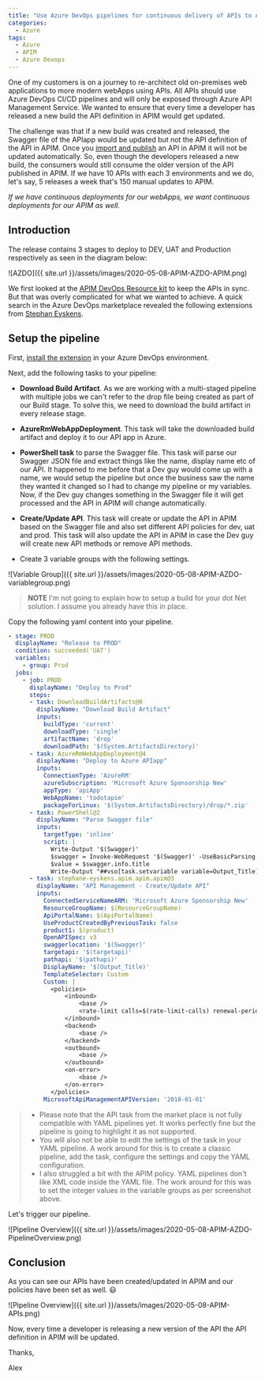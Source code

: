 ```yaml
---
title: "Use Azure DevOps pipelines for continuous delivery of APIs to Azure API Management Service"
categories:
  - Azure
tags:
  - Azure
  - APIM
  - Azure Devops
---
```


One of my customers is on a journey to re-architect old on-premises web applications to more modern webApps using APIs. All APIs should use Azure DevOps CI/CD pipelines and will only be exposed through Azure API Management Service. We wanted to ensure that every time a developer has released a new build the API definition in APIM would get updated.

The challenge was that if a new build was created and released, the Swagger file of the APIapp would be updated but not the API definition of the API in APIM. Once you [import and publish](https://docs.microsoft.com/en-us/azure/api-management/import-and-publish#-import-and-publish-a-backend-api) an API in APIM it will not be updated automatically. So, even though the developers released a new build, the consumers would still consume the older version of the API published in APIM. If we have 10 APIs with each 3 environments and we do, let's say, 5 releases a week that's 150 manual updates to APIM.

*If we have continuous deployments for our webApps, we want continuous deployments for our APIM as well.*

## Introduction

The release contains 3 stages to deploy to DEV, UAT and Production respectively as seen in the diagram below:

![AZDO]({{ site.url }}/assets/images/2020-05-08-APIM-AZDO-APIM.png)

We first looked at the [APIM DevOps Resource kit](https://github.com/Azure/azure-api-management-devops-resource-kit) to keep the APIs in sync. But that was overly complicated for what we wanted to achieve. A quick search in the Azure DevOps marketplace revealed the following extensions from [Stephan Eyskens](https://marketplace.visualstudio.com/items?itemName=stephane-eyskens.apim).

## Setup the pipeline

First, [install the extension](https://marketplace.visualstudio.com/items?itemName=stephane-eyskens.apim) in your Azure DevOps environment.

Next, add the following tasks to your pipeline:

- **Download Build Artifact**. As we are working with a multi-staged pipeline with multiple jobs we can't refer to the drop file being created as part of our Build stage. To solve this, we need to download the build artifact in every release stage.

- **AzureRmWebAppDeployment**. This task will take the downloaded build artifact and deploy it to our API app in Azure.

- **PowerShell task** to parse the Swagger file. This task will parse our Swagger JSON file and extract things like the name, display name etc of our API. It happened to me before that a Dev guy would come up with a name, we would setup the pipeline but once the business saw the name they wanted it changed so I had to change my pipeline or my variables. Now, if the Dev guy changes something in the Swagger file it will get processed and the API in APIM will change automatically.

- **Create/Update API**. This task will create or update the API in APIM based on the Swagger file and also set different API policies for dev, uat and prod. This task will also update the API in APIM in case the Dev guy will create new API methods or remove API methods.

- Create 3 variable groups with the following settings.

![Variable Group]({{ site.url }}/assets/images/2020-05-08-APIM-AZDO-variablegroup.png)

> **NOTE**
> I'm not going to explain how to setup a build for your dot Net solution. I assume you already have this in place.

Copy the following yaml content into your pipeline.

```yml
- stage: PROD
  displayName: "Release to PROD"
  condition: succeeded('UAT')
  variables:
    - group: Prod
  jobs:
    - job: PROD
      displayName: "Deploy to Prod"
      steps:
      - task: DownloadBuildArtifacts@0
        displayName: "Download Build Artifact"
        inputs:
          buildType: 'current'
          downloadType: 'single'
          artifactName: 'drop'
          downloadPath: '$(System.ArtifactsDirectory)'
      - task: AzureRmWebAppDeployment@4
        displayName: "Deploy to Azure APIapp"
        inputs:
          ConnectionType: 'AzureRM'
          azureSubscription: 'Microsoft Azure Sponsorship New'
          appType: 'apiApp'
          WebAppName: 'todotapim'
          packageForLinux: '$(System.ArtifactsDirectory)/drop/*.zip'
      - task: PowerShell@2
        displayName: "Parse Swagger file"
        inputs:
          targetType: 'inline'
          script: |
            Write-Output '$(Swagger)'
            $swagger = Invoke-WebRequest '$(Swagger)' -UseBasicParsing | convertfrom-json
            $value = $swagger.info.title
            Write-Output "##vso[task.setvariable variable=Output_Title]$value"
      - task: stephane-eyskens.apim.apim.apim@3
        displayName: "API Management - Create/Update API"
        inputs:
          ConnectedServiceNameARM: 'Microsoft Azure Sponsorship New'
          ResourceGroupName: $(ResourceGroupName)
          ApiPortalName: $(ApiPortalName)
          UseProductCreatedByPreviousTask: false
          product1: $(product)
          OpenAPISpec: v3
          swaggerlocation: '$(Swagger)'
          targetapi: '$(targetapi)'
          pathapi: '$(pathapi)'
          DisplayName: '$(Output_Title)'
          TemplateSelector: Custom
          Custom: |
            <policies>
                <inbound>
                    <base />
                    <rate-limit calls=$(rate-limit-calls) renewal-period=$(renewal-period) />
                </inbound>
                <backend>
                    <base />
                </backend>
                <outbound>
                    <base />
                </outbound>
                <on-error>
                    <base />
                </on-error>
            </policies>
          MicrosoftApiManagementAPIVersion: '2018-01-01'
```

> - Please note that the API task from the market place is not fully compatible with YAML pipelines yet. It works perfectly fine but the pipeline is going to highlight it as not supported.
> - You will also not be able to edit the settings of the task in your YAML pipeline. A work around for this is to create a classic pipeline, add the task, configure the settings and copy the YAML configuration.
> - I also struggled a bit with the APIM policy. YAML pipelines don't like XML code inside the YAML file. The work around for this was to set the integer values in the variable groups as per screenshot above.

Let's trigger our pipeline.

![Pipeline Overview]({{ site.url }}/assets/images/2020-05-08-APIM-AZDO-PipelineOverview.png)

## Conclusion

As you can see our APIs have been created/updated in APIM and our policies have been set as well. :smiley:

![Pipeline Overview]({{ site.url }}/assets/images/2020-05-08-APIM-APIs.png)

Now, every time a developer is releasing a new version of the API the API definition in APIM will be updated.

Thanks,

Alex
